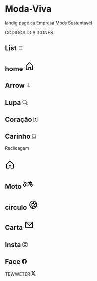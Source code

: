 # Moda-Viva
landig page da Empresa Moda Sustentavel

CODIGOS DOS ICONES

List
<svg xmlns="http://www.w3.org/2000/svg" width="16" height="16" fill="currentColor" class="bi bi-list" viewBox="0 0 16 16">
  <path fill-rule="evenodd" d="M2.5 12a.5.5 0 0 1 .5-.5h10a.5.5 0 0 1 0 1H3a.5.5 0 0 1-.5-.5m0-4a.5.5 0 0 1 .5-.5h10a.5.5 0 0 1 0 1H3a.5.5 0 0 1-.5-.5m0-4a.5.5 0 0 1 .5-.5h10a.5.5 0 0 1 0 1H3a.5.5 0 0 1-.5-.5"/>
</svg>
--------------------------------------------------------------------------------------------------------------------------------------------

home
<svg xmlns="http://www.w3.org/2000/svg" width="32" height="32" fill="#000000" viewBox="0 0 256 256"><path d="M219.31,108.68l-80-80a16,16,0,0,0-22.62,0l-80,80A15.87,15.87,0,0,0,32,120v96a8,8,0,0,0,8,8h64a8,8,0,0,0,8-8V160h32v56a8,8,0,0,0,8,8h64a8,8,0,0,0,8-8V120A15.87,15.87,0,0,0,219.31,108.68ZM208,208H160V152a8,8,0,0,0-8-8H104a8,8,0,0,0-8,8v56H48V120l80-80,80,80Z"></path></svg>
--------------------------------------------------------------------------------------------------------------------------------------------

Arrow
<svg xmlns="http://www.w3.org/2000/svg" width="16" height="16" fill="currentColor" class="bi bi-arrow-down" viewBox="0 0 16 16">
  <path fill-rule="evenodd" d="M8 1a.5.5 0 0 1 .5.5v11.793l3.146-3.147a.5.5 0 0 1 .708.708l-4 4a.5.5 0 0 1-.708 0l-4-4a.5.5 0 0 1 .708-.708L7.5 13.293V1.5A.5.5 0 0 1 8 1"/>
</svg>
------------------------------------------------------------------------------------------------------------------------------------------

Lupa
<svg xmlns="http://www.w3.org/2000/svg" width="16" height="16" fill="currentColor" class="bi bi-search" viewBox="0 0 16 16">
  <path d="M11.742 10.344a6.5 6.5 0 1 0-1.397 1.398h-.001q.044.06.098.115l3.85 3.85a1 1 0 0 0 1.415-1.414l-3.85-3.85a1 1 0 0 0-.115-.1zM12 6.5a5.5 5.5 0 1 1-11 0 5.5 5.5 0 0 1 11 0"/>
</svg>
------------------------------------------------------------------------------------------------------------------------------------------

Coração
<svg xmlns="http://www.w3.org/2000/svg" width="16" height="16" fill="currentColor" class="bi bi-bookmark-heart" viewBox="0 0 16 16">
  <path fill-rule="evenodd" d="M8 4.41c1.387-1.425 4.854 1.07 0 4.277C3.146 5.48 6.613 2.986 8 4.412z"/>
  <path d="M2 2a2 2 0 0 1 2-2h8a2 2 0 0 1 2 2v13.5a.5.5 0 0 1-.777.416L8 13.101l-5.223 2.815A.5.5 0 0 1 2 15.5zm2-1a1 1 0 0 0-1 1v12.566l4.723-2.482a.5.5 0 0 1 .554 0L13 14.566V2a1 1 0 0 0-1-1z"/>
</svg>
------------------------------------------------------------------------------------------------------------------------------------------

Carinho
<svg xmlns="http://www.w3.org/2000/svg" width="16" height="16" fill="currentColor" class="bi bi-cart-dash" viewBox="0 0 16 16">
  <path d="M6.5 7a.5.5 0 0 0 0 1h4a.5.5 0 0 0 0-1z"/>
  <path d="M.5 1a.5.5 0 0 0 0 1h1.11l.401 1.607 1.498 7.985A.5.5 0 0 0 4 12h1a2 2 0 1 0 0 4 2 2 0 0 0 0-4h7a2 2 0 1 0 0 4 2 2 0 0 0 0-4h1a.5.5 0 0 0 .491-.408l1.5-8A.5.5 0 0 0 14.5 3H2.89l-.405-1.621A.5.5 0 0 0 2 1zm3.915 10L3.102 4h10.796l-1.313 7zM6 14a1 1 0 1 1-2 0 1 1 0 0 1 2 0m7 0a1 1 0 1 1-2 0 1 1 0 0 1 2 0"/>
</svg>
------------------------------------------------------------------------------------------------------------------------------------------

Reclicagem

<svg xmlns="http://www.w3.org/2000/svg" width="32" height="32" fill="#000000" viewBox="0 0 256 256"><path d="M219.31,108.68l-80-80a16,16,0,0,0-22.62,0l-80,80A15.87,15.87,0,0,0,32,120v96a8,8,0,0,0,8,8h64a8,8,0,0,0,8-8V160h32v56a8,8,0,0,0,8,8h64a8,8,0,0,0,8-8V120A15.87,15.87,0,0,0,219.31,108.68ZM208,208H160V152a8,8,0,0,0-8-8H104a8,8,0,0,0-8,8v56H48V120l80-80,80,80Z"></path></svg>
------------------------------------------------------------------------------------------------------------------------------------------

Moto
<svg xmlns="http://www.w3.org/2000/svg" width="32" height="32" fill="#000000" viewBox="0 0 256 256"><path d="M216,120a41,41,0,0,0-6.6.55l-5.82-15.14A55.64,55.64,0,0,1,216,104a8,8,0,0,0,0-16H196.88L183.47,53.13A8,8,0,0,0,176,48H144a8,8,0,0,0,0,16h26.51l9.23,24H152c-18.5,0-33.5,4.31-43.37,12.46a16,16,0,0,1-16.76,2.07C81.29,97.72,31.13,77.33,26.71,75.6L21,73.36A17.74,17.74,0,0,0,16,72a8,8,0,0,0-2.87,15.46h0c.46.18,47.19,18.3,72.13,29.63a32.15,32.15,0,0,0,33.56-4.29c4.86-4,14.57-8.8,33.19-8.8h18.82a71.74,71.74,0,0,0-24.17,36.59A15.86,15.86,0,0,1,131.32,152H79.2a40,40,0,1,0,0,16h52.12a31.91,31.91,0,0,0,30.74-23.1,56,56,0,0,1,26.59-33.72l5.82,15.13A40,40,0,1,0,216,120ZM40,168H62.62a24,24,0,1,1,0-16H40a8,8,0,0,0,0,16Zm176,16a24,24,0,0,1-15.58-42.23l8.11,21.1a8,8,0,1,0,14.94-5.74L215.35,136l.65,0a24,24,0,0,1,0,48Z"></path></svg>
------------------------------------------------------------------------------------------------------------------------------------------

circulo
<svg xmlns="http://www.w3.org/2000/svg" width="32" height="32" fill="#000000" viewBox="0 0 256 256"><path d="M201.54,54.46A104,104,0,0,0,54.46,201.54,104,104,0,0,0,201.54,54.46ZM190.23,65.78a88.18,88.18,0,0,1,11,13.48L167.55,119,139.63,40.78A87.34,87.34,0,0,1,190.23,65.78ZM155.59,133l-18.16,21.37-27.59-5L100.41,123l18.16-21.37,27.59,5ZM65.77,65.78a87.34,87.34,0,0,1,56.66-25.59l17.51,49L58.3,74.32A88,88,0,0,1,65.77,65.78ZM46.65,161.54a88.41,88.41,0,0,1,2.53-72.62l51.21,9.35Zm19.12,28.68a88.18,88.18,0,0,1-11-13.48L88.45,137l27.92,78.18A87.34,87.34,0,0,1,65.77,190.22Zm124.46,0a87.34,87.34,0,0,1-56.66,25.59l-17.51-49,81.64,14.91A88,88,0,0,1,190.23,190.22Zm-34.62-32.49,53.74-63.27a88.41,88.41,0,0,1-2.53,72.62Z"></path></svg>
------------------------------------------------------------------------------------------------------------------------------------------

Carta
<svg xmlns="http://www.w3.org/2000/svg" width="32" height="32" fill="#000000" viewBox="0 0 256 256"><path d="M224,48H32a8,8,0,0,0-8,8V192a16,16,0,0,0,16,16H216a16,16,0,0,0,16-16V56A8,8,0,0,0,224,48ZM203.43,64,128,133.15,52.57,64ZM216,192H40V74.19l82.59,75.71a8,8,0,0,0,10.82,0L216,74.19V192Z"></path></svg>
------------------------------------------------------------------------------------------------------------------------------------------

Insta
<svg xmlns="http://www.w3.org/2000/svg" width="16" height="16" fill="currentColor" class="bi bi-instagram" viewBox="0 0 16 16">
  <path d="M8 0C5.829 0 5.556.01 4.703.048 3.85.088 3.269.222 2.76.42a3.9 3.9 0 0 0-1.417.923A3.9 3.9 0 0 0 .42 2.76C.222 3.268.087 3.85.048 4.7.01 5.555 0 5.827 0 8.001c0 2.172.01 2.444.048 3.297.04.852.174 1.433.372 1.942.205.526.478.972.923 1.417.444.445.89.719 1.416.923.51.198 1.09.333 1.942.372C5.555 15.99 5.827 16 8 16s2.444-.01 3.298-.048c.851-.04 1.434-.174 1.943-.372a3.9 3.9 0 0 0 1.416-.923c.445-.445.718-.891.923-1.417.197-.509.332-1.09.372-1.942C15.99 10.445 16 10.173 16 8s-.01-2.445-.048-3.299c-.04-.851-.175-1.433-.372-1.941a3.9 3.9 0 0 0-.923-1.417A3.9 3.9 0 0 0 13.24.42c-.51-.198-1.092-.333-1.943-.372C10.443.01 10.172 0 7.998 0zm-.717 1.442h.718c2.136 0 2.389.007 3.232.046.78.035 1.204.166 1.486.275.373.145.64.319.92.599s.453.546.598.92c.11.281.24.705.275 1.485.039.843.047 1.096.047 3.231s-.008 2.389-.047 3.232c-.035.78-.166 1.203-.275 1.485a2.5 2.5 0 0 1-.599.919c-.28.28-.546.453-.92.598-.28.11-.704.24-1.485.276-.843.038-1.096.047-3.232.047s-2.39-.009-3.233-.047c-.78-.036-1.203-.166-1.485-.276a2.5 2.5 0 0 1-.92-.598 2.5 2.5 0 0 1-.6-.92c-.109-.281-.24-.705-.275-1.485-.038-.843-.046-1.096-.046-3.233s.008-2.388.046-3.231c.036-.78.166-1.204.276-1.486.145-.373.319-.64.599-.92s.546-.453.92-.598c.282-.11.705-.24 1.485-.276.738-.034 1.024-.044 2.515-.045zm4.988 1.328a.96.96 0 1 0 0 1.92.96.96 0 0 0 0-1.92m-4.27 1.122a4.109 4.109 0 1 0 0 8.217 4.109 4.109 0 0 0 0-8.217m0 1.441a2.667 2.667 0 1 1 0 5.334 2.667 2.667 0 0 1 0-5.334"/>
</svg>
------------------------------------------------------------------------------------------------------------------------------------------

Face
<svg xmlns="http://www.w3.org/2000/svg" width="16" height="16" fill="currentColor" class="bi bi-facebook" viewBox="0 0 16 16">
  <path d="M16 8.049c0-4.446-3.582-8.05-8-8.05C3.58 0-.002 3.603-.002 8.05c0 4.017 2.926 7.347 6.75 7.951v-5.625h-2.03V8.05H6.75V6.275c0-2.017 1.195-3.131 3.022-3.131.876 0 1.791.157 1.791.157v1.98h-1.009c-.993 0-1.303.621-1.303 1.258v1.51h2.218l-.354 2.326H9.25V16c3.824-.604 6.75-3.934 6.75-7.951"/>
</svg>
------------------------------------------------------------------------------------------------------------------------------------------

TEWWETER
<svg xmlns="http://www.w3.org/2000/svg" width="16" height="16" fill="currentColor" class="bi bi-twitter-x" viewBox="0 0 16 16">
  <path d="M12.6.75h2.454l-5.36 6.142L16 15.25h-4.937l-3.867-5.07-4.425 5.07H.316l5.733-6.57L0 .75h5.063l3.495 4.633L12.601.75Zm-.86 13.028h1.36L4.323 2.145H2.865z"/>
</svg>

